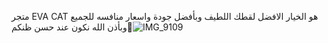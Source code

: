 متجر EVA CAT هو الخيار الافضل لقطك اللطيف وبأفضل جودة واسعار منافسه للجميع وبأذن الله نكون عند حسن ظنكم🤍![IMG_9109](https://github.com/Raneem18/Raneem18/assets/142631333/2bc9daec-449a-4b3d-994e-5ba225a41186)
